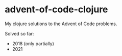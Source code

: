 # advent-of-code-clojure

My clojure solutions to the Advent of Code problems.

Solved so far:
- 2018 (only partially)
- 2021

